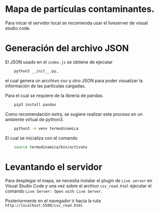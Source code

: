 # Mapa de partículas contaminantes.

Para inicar el servidor local se recomienda usar el liveserver de visual studio code.

# Generación del archivo JSON

El JSON usado en el `index.js` se obtiene de ejecutar

```bash
    python3 __init__.py,
```

el cual genera un arcchivo csv y otro JSON para poder visualizar la información de las particulas cargadas.

Para el cual se requiere de la librería de pandas.

```bash
    pip3 install pandas
```

Como recomendación extra, se sugiere realizar este proceso en un ambiente virtual de python3.


```bash
    python3 -m venv termodinamica
```

El cual se inicializa con el comando

```bash
    source termodinamica/bin/activate
```

# Levantando el servidor

Para desplegar el mapa, se necesita instalar el plugin de `Live server` en Visual Studio Code y una vez sobre el archivo `csv_read.html` ejecutar el comando `Live Server: Open with Live Server`.

Posteriormente en el navegador ir hacia la ruta `http://localhost:5500/csv_read.html`
